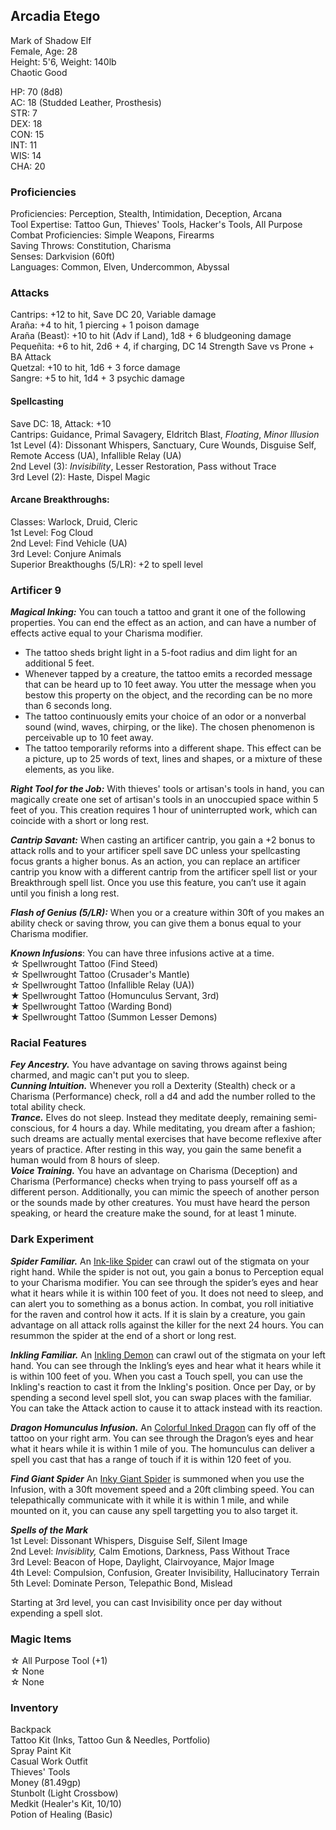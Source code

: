 ## Arcadia Etego
Mark of Shadow Elf \
Female, Age: 28 \
Height: 5'6, Weight: 140lb \
Chaotic Good

HP: 70 (8d8) \
AC: 18 (Studded Leather, Prosthesis) \
STR: 7 \
DEX: 18 \
CON: 15 \
INT: 11 \
WIS: 14 \
CHA: 20

### Proficiencies
Proficiencies: Perception, Stealth, Intimidation, Deception, Arcana \
Tool Expertise: Tattoo Gun, Thieves' Tools, Hacker's Tools, All Purpose \
Combat Proficiencies: Simple Weapons, Firearms \
Saving Throws: Constitution, Charisma \
Senses: Darkvision (60ft) \
Languages: Common, Elven, Undercommon, Abyssal 

### Attacks
Cantrips: +12 to hit, Save DC 20, Variable damage \
Araña: +4 to hit, 1 piercing + 1 poison damage \
Araña (Beast): +10 to hit (Adv if Land), 1d8 + 6 bludgeoning damage \
Pequeñita: +6 to hit, 2d6 + 4, if charging, DC 14 Strength Save vs Prone + BA Attack \
Quetzal: +10 to hit, 1d6 + 3 force damage \
Sangre: +5 to hit, 1d4 + 3 psychic damage

#### Spellcasting
Save DC: 18, Attack: +10 \
Cantrips: Guidance, Primal Savagery, Eldritch Blast, *Floating*, *Minor Illusion* \
1st Level (4): Dissonant Whispers, Sanctuary, Cure Wounds, Disguise Self, Remote Access (UA), Infallible Relay (UA) \
2nd Level (3): _Invisibility_, Lesser Restoration, Pass without Trace \
3rd Level (2): Haste, Dispel Magic

#### Arcane Breakthroughs:
Classes: Warlock, Druid, Cleric \
1st Level: Fog Cloud \
2nd Level: Find Vehicle (UA) \
3rd Level: Conjure Animals \
Superior Breakthoughs (5/LR): +2 to spell level

### Artificer 9
***Magical Inking:*** You can touch a tattoo and grant it one of the following properties. You can end the effect as an action, and can have a number of effects active equal to your Charisma modifier.
- The tattoo sheds bright light in a 5-foot radius and dim light for an additional 5 feet.
- Whenever tapped by a creature, the tattoo emits a recorded message that can be heard up to 10 feet away. You utter the message when you bestow this property on the object, and the recording can be no more than 6 seconds long.
- The tattoo continuously emits your choice of an odor or a nonverbal sound (wind, waves, chirping, or the like). The chosen phenomenon is perceivable up to 10 feet away.
- The tattoo temporarily reforms into a different shape. This effect can be a picture, up to 25 words of text, lines and shapes, or a mixture of these elements, as you like.

***Right Tool for the Job:*** With thieves' tools or artisan's tools in hand, you can magically create one set of artisan's tools in an unoccupied space within 5 feet of you. This creation requires 1 hour of uninterrupted work, which can coincide with a short or long rest. 

***Cantrip Savant:*** When casting an artificer cantrip, you gain a +2 bonus to attack rolls and to your artificer spell save DC unless your spellcasting focus grants a higher bonus. As an action, you can replace an artificer cantrip you know with a different cantrip from the artificer spell list or your Breakthrough spell list. Once you use this feature, you can’t use it again until you finish a long rest.

***Flash of Genius (5/LR):*** When you or a creature within 30ft of you makes an ability check or saving throw, you can give them a bonus equal to your Charisma modifier. 

***Known Infusions***: You can have three infusions active at a time.\
☆ Spellwrought Tattoo (Find Steed) \
☆ Spellwrought Tattoo (Crusader's Mantle) \
☆ Spellwrought Tattoo (Infallible Relay (UA)) \
★ Spellwrought Tattoo (Homunculus Servant, 3rd) \
★ Spellwrought Tattoo (Warding Bond) \
★ Spellwrought Tattoo (Summon Lesser Demons)

### Racial Features
***Fey Ancestry.*** You have advantage on saving throws against being charmed, and magic can't put you to sleep. \
***Cunning Intuition.*** Whenever you roll a Dexterity (Stealth) check or a Charisma (Performance) check, roll a d4 and add the number rolled to the total ability check. \
***Trance.*** Elves do not sleep. Instead they meditate deeply, remaining semi-conscious, for 4 hours a day.  While meditating, you dream after a fashion; such dreams are actually mental exercises that have become reflexive after years of practice. After resting in this way, you gain the same benefit a human would from 8 hours of sleep. \
***Voice Training.*** You have an advantage on Charisma (Deception) and Charisma (Performance) checks when trying to pass yourself off as a different person. Additionally, you can mimic the speech of another person or the sounds made by other creatures. You must have heard the person speaking, or heard the creature make the sound, for at least 1 minute. 

### Dark Experiment
***Spider Familiar.*** An [Ink-like Spider](https://roll20.net/compendium/dnd5e/Spider#content) can crawl out of the stigmata on your right hand. While the spider is not out, you gain a bonus to Perception equal to your Charisma modifier. You can see through the spider’s eyes and hear what it hears while it is within 100 feet of you. It does not need to sleep, and can alert you to something as a bonus action. In combat, you roll initiative for the raven and control how it acts. If it is slain by a creature, you gain advantage on all attack rolls against the killer for the next 24 hours. You can resummon the spider at the end of a short or long rest. 

***Inkling Familiar.*** An [Inkling Demon](https://5e.tools/bestiary/inkling-mascot-scc.html) can crawl out of the stigmata on your left hand. You can see through the Inkling’s eyes and hear what it hears while it is within 100 feet of you. When you cast a Touch spell, you can use the Inkling's reaction to cast it from the Inkling's position. Once per Day, or by spending a second level spell slot, you can swap places with the familiar. You can take the Attack action to cause it to attack instead with its reaction. 

***Dragon Homunculus Infusion.*** An [Colorful Inked Dragon](https://media.dndbeyond.com/compendium-images/ua/the-artificer/AzQEA72K8EMf9HmU/UA2024-Artificer.pdf) can fly off of the tattoo on your right arm. You can see through the Dragon’s eyes and hear what it hears while it is within 1 mile of you. The homunculus can deliver a spell you cast that has a range of touch if it is within 120 feet of you. 

***Find Giant Spider*** An [Inky Giant Spider](https://roll20.net/compendium/dnd5e/Warhorse#content) is summoned when you use the Infusion, with a 30ft movement speed and a 20ft climbing speed. You can telepathically communicate with it while it is within 1 mile, and while mounted on it, you can cause any spell targetting you to also target it. 

***Spells of the Mark*** \
1st Level: Dissonant Whispers, Disguise Self, Silent Image \
2nd Level: *Invisiblity,* Calm Emotions, Darkness, Pass Without Trace \
3rd Level: Beacon of Hope, Daylight, Clairvoyance, Major Image \
4th Level: Compulsion, Confusion, Greater Invisibility, Hallucinatory Terrain \
5th Level: Dominate Person, Telepathic Bond, Mislead

Starting at 3rd level, you can cast Invisibility once per day without expending a spell slot.

### Magic Items
☆ All Purpose Tool (+1) \
☆ None \
☆ None

### Inventory
Backpack \
Tattoo Kit (Inks, Tattoo Gun & Needles, Portfolio) \
Spray Paint Kit \
Casual Work Outfit \
Thieves' Tools \
Money (81.49gp) \
Stunbolt (Light Crossbow) \
Medkit (Healer's Kit, 10/10) \
Potion of Healing (Basic)


